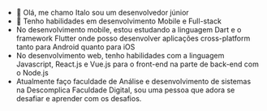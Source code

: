 - 👋 Olá, me chamo Italo sou um desenvolvedor júnior
- 👀 Tenho habilidades em desenvolvimento Mobile e Full-stack
- No desenvolvimento mobile, estou estudando a linguagem Dart e o framework Flutter onde posso desenvolver aplicações cross-platform tanto para Android quanto para iOS
- No desenvolvimento web, tenho habilidades com a linguagem Javascript, React.js e Vue.js para o front-end na parte de back-end com o Node.js
- Atualmente faço faculdade de Análise e desenvolvimento de sistemas na Descomplica Faculdade Digital, sou uma pessoa que adora se desafiar e aprender com os desafios.
  
  


